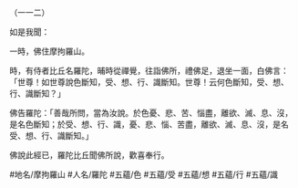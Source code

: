 （一一二）

如是我聞：

一時，佛住摩拘羅山。

時，有侍者比丘名羅陀，晡時從禪覺，往詣佛所，禮佛足，退坐一面，白佛言：「世尊！如世尊說色斷知，受、想、行、識斷知。世尊！云何色斷知，受、想、行、識斷知？」

佛告羅陀：「善哉所問，當為汝說。於色憂、悲、苦、惱盡，離欲、滅、息、沒，是名色斷知；於受、想、行、識，憂、悲、惱、苦盡，離欲、滅、息、沒，是名受、想、行、識斷知。」

佛說此經已，羅陀比丘聞佛所說，歡喜奉行。

#地名/摩拘羅山
#人名/羅陀
#五蘊/色
#五蘊/受
#五蘊/想
#五蘊/行
#五蘊/識
